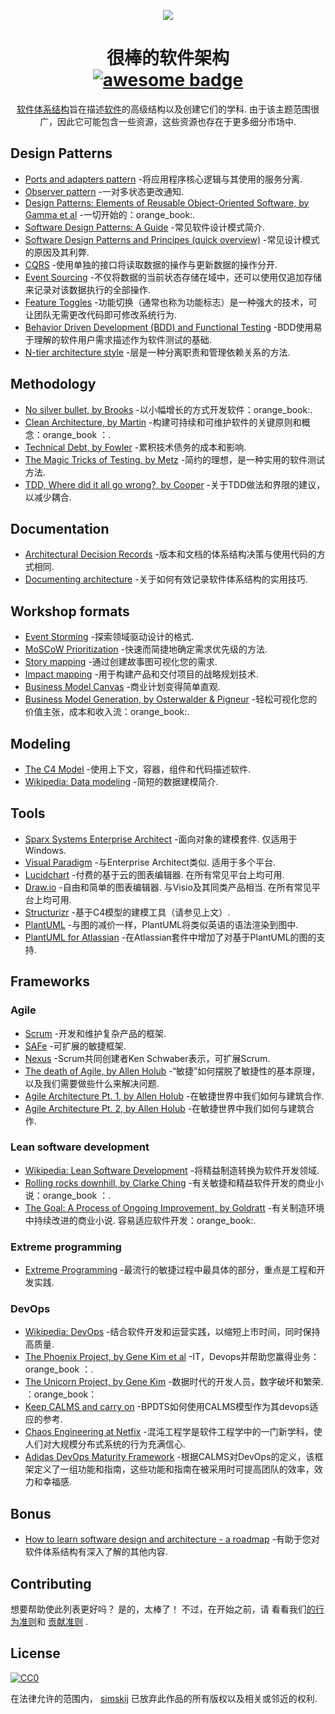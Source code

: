 <div class="github-widget" data-repo="simskij/awesome-software-architecture"></div>
<script async src="https://pagead2.googlesyndication.com/pagead/js/adsbygoogle.js"></script><ins class="adsbygoogle" style="display:block" data-ad-client="ca-pub-6890694312814945" data-ad-slot="5473692530" data-ad-format="auto"  data-full-width-responsive="true"></ins><script>(adsbygoogle = window.adsbygoogle || []).push({});</script>
<p align="center">
  <img src="https://raw.githubusercontent.com/simskij/awesome-software-architecture/master/./banner.png" />
</p>

<h1 align="center">
  很棒的软件架构<br/>
  <a href="https://awesome.re" target="_blank">
    <img src="https://awesome.re/badge.svg" alt="awesome badge" />
  </a>
</h1>

<p align="center">
   <a href="https://en.wikipedia.org/wiki/Software_architecture" target="_blank">软件体系结构</a>旨在描述<a href="https://en.wikipedia.org/wiki/Software_architecture" target="_blank">软件</a>的高级结构以及创建它们的学科.  由于该主题范围很广，因此它可能包含一些资源，这些资源也存在于更多细分市场中. 
</p>



## Design Patterns
- [Ports and adapters pattern](https://softwarecampament.wordpress.com/portsadapters/) -将应用程序核心逻辑与其使用的服务分离.
- [Observer pattern](https://medium.com/datadriveninvestor/design-patterns-a-quick-guide-to-observer-pattern-d0622145d6c2) -一对多状态更改通知.
- [Design Patterns: Elements of Reusable Object-Oriented Software, by Gamma et al](https://www.amazon.com/Design-Patterns-Elements-Reusable-Object-Oriented/dp/0201633612/) -一切开始的：orange_book:.
- [Software Design Patterns: A Guide](https://airbrake.io/blog/design-patterns/software-design-patterns-guide) -常见软件设计模式简介.
- [Software Design Patterns and Principes (quick overview)](https://www.youtube.com/watch?v=WV2Ed1QTst8) -常见设计模式的原因及其利弊.
- [CQRS](https://docs.microsoft.com/en-us/azure/architecture/patterns/cqrs) -使用单独的接口将读取数据的操作与更新数据的操作分开.
- [Event Sourcing](https://docs.microsoft.com/en-us/azure/architecture/patterns/event-sourcing) -不仅将数据的当前状态存储在域中，还可以使用仅追加存储来记录对该数据执行的全部操作.
- [Feature Toggles](https://www.martinfowler.com/articles/feature-toggles.html) -功能切换（通常也称为功能标志）是一种强大的技术，可让团队无需更改代码即可修改系统行为.
- [Behavior Driven Development (BDD) and Functional Testing](https://medium.com/javascript-scene/behavior-driven-development-bdd-and-functional-testing-62084ad7f1f2) -BDD使用易于理解的软件用户需求描述作为软件测试的基础.
- [N-tier architecture style](https://docs.microsoft.com/en-us/azure/architecture/guide/architecture-styles/n-tier) -层是一种分离职责和管理依赖关系的方法.

## Methodology

- [No silver bullet, by Brooks](http://worrydream.com/refs/Brooks-NoSilverBullet.pdf) -以小幅增长的方式开发软件：orange_book:.
- [Clean Architecture, by Martin](https://www.amazon.com/Clean-Architecture-Craftsmans-Software-Structure/dp/0134494164) -构建可持续和可维护软件的关键原则和概念：orange_book ：.
- [Technical Debt, by Fowler](https://martinfowler.com/bliki/TechnicalDebt.html) -累积技术债务的成本和影响.
- [The Magic Tricks of Testing, by Metz](https://www.youtube.com/watch?v=URSWYvyc42M) -简约的理想，是一种实用的软件测试方法.
- [TDD, Where did it all go wrong?, by Cooper](https://www.infoq.com/presentations/tdd-original/) -关于TDD做法和界限的建议，以减少耦合.

## Documentation

- [Architectural Decision Records](https://adr.github.io/) -版本和文档的体系结构决策与使用代码的方式相同.
- [Documenting architecture](https://dzone.com/articles/documenting-architecture-1) -关于如何有效记录软件体系结构的实用技巧.


## Workshop formats

- [Event Storming](https://www.eventstorming.com/) -探索领域驱动设计的格式.
- [MoSCoW Prioritization](https://www.knowledgehut.com/blog/agile/how-to-prioritise-requirements-with-the-moscow-technique) -快速而简捷地确定需求优先级的方法.
- [Story mapping](https://www.jpattonassociates.com/wp-content/uploads/2015/03/story_mapping.pdf) -通过创建故事图可视化您的需求.
- [Impact mapping](https://www.impactmapping.org/) -用于构建产品和交付项目的战略规划技术.
- [Business Model Canvas](https://en.wikipedia.org/wiki/Business_Model_Canvas) -商业计划变得简单直观.
- [Business Model Generation, by Osterwalder & Pigneur](https://www.amazon.com/Business-Model-Generation-Visionaries-Challengers/dp/0470876417) -轻松可视化您的价值主张，成本和收入流：orange_book:.

## Modeling

- [The C4 Model](https://c4model.com/) -使用上下文，容器，组件和代码描述软件.
- [Wikipedia: Data modeling](https://en.wikipedia.org/wiki/Data_modeling) -简短的数据建模简介.

## Tools

- [Sparx Systems Enterprise Architect](https://sparxsystems.com/products/ea/index.html)  -面向对象的建模套件.  仅适用于Windows.
- [Visual Paradigm](https://www.visual-paradigm.com/)  -与Enterprise Architect类似.  适用于多个平台.
- [Lucidchart](https://www.lucidchart.com)  -付费的基于云的图表编辑器.  在所有常见平台上均可用.
- [Draw.io](https://www.draw.io)  -自由和简单的图表编辑器.  与Visio及其同类产品相当.  在所有常见平台上均可用.
- [Structurizr](https://structurizr.com) -基于C4模型的建模工具（请参见上文）.
- [PlantUML](http://plantuml.com/) -与图的减价一样，PlantUML将类似英语的语法渲染到图中.
- [PlantUML for Atlassian](https://marketplace.atlassian.com/apps/1215115/plantuml-for-confluence-cloud?hosting=cloud&tab=overview) -在Atlassian套件中增加了对基于PlantUML的图的支持.

## Frameworks

### Agile

- [Scrum](https://www.scrumguides.org/) -开发和维护复杂产品的框架.
- [SAFe](https://www.scaledagileframework.com/) -可扩展的敏捷框架.
- [Nexus](https://www.scrum.org/resources/scaling-scrum) -Scrum共同创建者Ken Schwaber表示，可扩展Scrum. 
- [The death of Agile, by Allen Holub](https://www.youtube.com/watch?v=HZyRQ8Uhhmk&feature=youtu.be) -“敏捷”如何摆脱了敏捷性的基本原理，以及我们需要做些什么来解决问题.
- [Agile Architecture Pt. 1, by Allen Holub](https://www.youtube.com/watch?v=0kRCFVGpX7k) -在敏捷世界中我们如何与建筑合作. 
- [Agile Architecture Pt. 2, by Allen Holub](https://www.youtube.com/watch?v=txbS0WJC1bo) -在敏捷世界中我们如何与建筑合作. 
### Lean software development

- [Wikipedia: Lean Software Development](https://en.wikipedia.org/wiki/Lean_software_development) -将精益制造转换为软件开发领域.
- [Rolling rocks downhill, by Clarke Ching](https://www.amazon.com/Rolling-Rocks-Downhill-Software-Projects/dp/1505446511) -有关敏捷和精益软件开发的商业小说：orange_book ：.
- [The Goal: A Process of Ongoing Improvement, by Goldratt](https://www.amazon.com/Goal-Process-Ongoing-Improvement/dp/0884270610)  -有关制造环境中持续改进的商业小说.  容易适应软件开发：orange_book:.
### Extreme programming

- [Extreme Programming](http://www.extremeprogramming.org/) -最流行的敏捷过程中最具体的部分，重点是工程和开发实践.

### DevOps

- [Wikipedia: DevOps](https://en.wikipedia.org/wiki/DevOps) -结合软件开发和运营实践，以缩短上市时间，同时保持高质量.
- [The Phoenix Project, by Gene Kim et al](https://www.amazon.com/Phoenix-Project-DevOps-Helping-Business/dp/0988262592) -IT，Devops并帮助您赢得业务：orange_book ：.
- [The Unicorn Project, by Gene Kim](https://www.amazon.com/Unicorn-Project-Developers-Disruption-Thriving-ebook/dp/B07QT9QR41)  -数据时代的开发人员，数字破坏和繁荣.  ：orange_book：
- [Keep CALMS and carry on](https://dwpdigital.blog.gov.uk/2019/03/25/keep-calms-and-carry-on-how-we-do-devops/) -BPDTS如何使用CALMS模型作为其devops适应的参考. 
- [Chaos Engineering at Netfix](https://www.youtube.com/watch?v=6ilMZqKdMMU) -混沌工程学是软件工程学中的一门新学科，使人们对大规模分布式系统的行为充满信心. 
- [Adidas DevOps Maturity Framework](https://github.com/adidas/adidas-devops-maturity-framework) -根据CALMS对DevOps的定义，该框架定义了一组功能和指南，这些功能和指南在被采用时可提高团队的效率，效力和幸福感.
## Bonus

- [How to learn software design and architecture - a roadmap](https://www.freecodecamp.org/news/software-design/) -有助于您对软件体系结构有深入了解的其他内容.

## Contributing

   想要帮助使此列表更好吗？  是的，太棒了！  不过，在开始之前，请
  看看我们<a href="code_of_conduct.md">的行为准则</a>和
  <a href="contributing.md">贡献准则</a> .

## License

[![CC0](http://mirrors.creativecommons.org/presskit/buttons/88x31/svg/cc-zero.svg)](https://creativecommons.org/publicdomain/zero/1.0/)

在法律允许的范围内， [simskij](https://github.com/simskij) 已放弃此作品的所有版权以及相关或邻近的权利.
